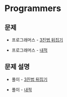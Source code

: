 # Programmers

## 문제

- 프로그래머스 - [3진법 뒤집기](https://programmers.co.kr/learn/courses/30/lessons/68935)

- 프로그래머스 - [내적](https://programmers.co.kr/learn/courses/30/lessons/70128)

## 문제 설명

- 풀이 - [3진법 뒤집기](https://github.com/Meantint/Programmers/tree/master/Lv1/3%EC%A7%84%EB%B2%95%20%EB%92%A4%EC%A7%91%EA%B8%B0)

- 풀이 - [내적](https://github.com/Meantint/Programmers/tree/master/Lv1/%EB%82%B4%EC%A0%81)
